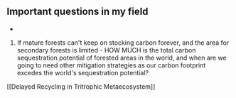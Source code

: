 
## Important questions in my field

- 

1. If mature forests can't keep on stocking carbon forever, and the area for secondary forests is limited - HOW MUCH is the total carbon sequestration potential of forested areas in the world, and when are we going to need other mitigation strategies as our carbon footprint excedes the world's sequestration potential?

[[Delayed Recycling in Tritrophic Metaecosystem]]
